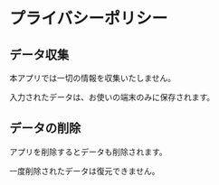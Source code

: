 # プライバシーポリシー

## データ収集
本アプリでは一切の情報を収集いたしません。

入力されたデータは、お使いの端末のみに保存されます。


## データの削除
アプリを削除するとデータも削除されます。

一度削除されたデータは復元できません。
